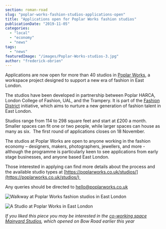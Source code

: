 ```yaml
---
section: roman-road
slug: "poplar-works-fashion-studios-applications-open"
title: "Applications open for Poplar Works fashion studios"
publicationDate: "2019-11-05"
categories: 
  - "local"
  - "economy"
  - "news"
tags: 
  - "news"
featuredImage: "/images/Poplar-Works-studios-3.jpg"
author: "frederick-obrien"
---
```


Applications are now open for more than 40 studios in [Poplar Works](https://poplarworks.co.uk/studios/), a workspace project designed to support a new era of fashion in East London.

The studios have been developed in partnership between Poplar HARCA, London College of Fashion, UAL, and the Trampery. It is part of the [Fashion District](https://www.fashion-district.co.uk/) initiative, which aims to nurture a new generation of fashion talent in East London. 

Studios range from 114 to 298 square feet and start at £200 a month. Smaller spaces can fit one or two people, while larger spaces can house as many as six.  The first round of applications closes on 18 November.

The studios at Poplar Works are open to anyone working in the fashion economy – designers, makers, photographers, jewellers, and more - although the programme is particularly keen to see applications from early stage businesses, and anyone based East London.

Those interested in applying can find more details about the process and the available studio types at [https://poplarworks.co.uk/studios/](https://poplarworks.co.uk/studios/) 

Any queries should be directed to [hello@poplarworks.co.uk](mailto:hello@poplarworks.co.uk) 

![Walkway at Poplar Works fashion studios in East London](/images/Poplar-Works-studios-2-1024x1365.jpg)

![A Studio at Poplar Works in East London](/images/Poplar-Works-studios-1-1024x683.jpg)

_If you liked this piece you may be interested in the [co-working space Mainyard Studios](https://romanroadlondon.com/mainyard-coworking-space-opens-on-bow-road/), which opened on Bow Road earlier this year_
